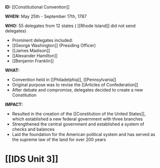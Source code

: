 **ID:** [[Constitutional Convention]]

**WHEN:** May 25th - September 17th, 1787

**WHO:** 55 delegates from 12 states ( [[Rhode Island]] did not send delegates)
- Prominent delegates included:
 - [[George Washington]] (Presiding Officer)
 - [[James Madison]]
 - [[Alexander Hamilton]]
 - [[Benjamin Franklin]]

**WHAT:**
- Convention held in [[Philadelphia]], [[Pennsylvania]]
- Original purpose was to revise the [[Articles of Confederation]]
- After debate and compromise, delegates decided to create a new Constitution

**IMPACT:**
- Resulted in the creation of the [[Constitution of the United States]], which established a new federal government with three branches
- Strengthened the central government and established a system of checks and balances
- Laid the foundation for the American political system and has served as the supreme law of the land for over 200 years
# [[IDS Unit 3]]